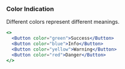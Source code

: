 <demo>

### Color Indication

Different colors represent different meanings.

```jsx live
<>
  <Button color="green">Success</Button>
  <Button color="blue">Info</Button>
  <Button color="yellow">Warning</Button>
  <Button color="red">Danger</Button>
</>
```

</demo>
